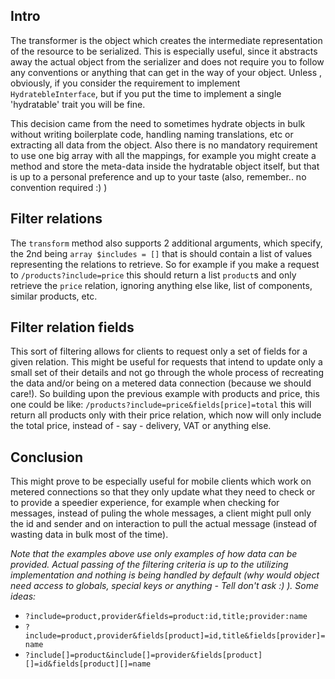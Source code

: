 ## Intro

The transformer is the object which creates the intermediate representation of the resource to be serialized. This is especially useful, since it abstracts away the actual object from the serializer and does not require you to follow any conventions or anything that can get in the way of your object.
Unless , obviously, if you consider the requirement to implement `HydratebleInterface`, but if you put the time to implement a single 'hydratable' trait you will be fine. 
 
 This decision came from the need to sometimes hydrate objects in bulk without writing boilerplate code, handling naming translations, etc or extracting all data from the object. Also there is no mandatory requirement to use one big array with all the mappings, for example you might create a method and store the meta-data inside the hydratable object itself, but that is up to a personal preference and up to your taste (also, remember.. no convention required :) )

## Filter relations
 The `transform` method also supports 2 additional arguments, which specify, the 2nd being `array $includes = []` that is should contain a list of values representing the relations to retrieve. So for example if you make a request to `/products?include=price` this should return a list `product`s and only retrieve the `price` relation, ignoring anything else like, list of components, similar products, etc.
 
## Filter relation fields
 This sort of filtering allows for clients to request only a set of fields for a given relation. This might be useful for requests that intend to update only a small set of their details and not go through the whole process of recreating the data and/or being on a metered data connection (because we should care!). So building upon the previous example with products and price, this one could be like: `/products?include=price&fields[price]=total` this will return all products only with their price relation, which now will only include the total price, instead of - say - delivery, VAT or anything else.
 
 ## Conclusion
This might prove to be especially useful for mobile clients which work on metered connections so that they only update what they need to check or to provide a speedier experience, for example when checking for messages, instead of puling the whole messages, a client might pull only the id and sender and on interaction to pull the actual message (instead of wasting data in bulk most of the time).

*Note that the examples above use only examples of how data can be provided. Actual passing of the filtering criteria is up to the utilizing implementation and nothing is being handled by default (why would object need access to globals, special keys or anything - Tell don't ask :) ). Some ideas:*

 - `?include=product,provider&fields=product:id,title;provider:name`
 - `?include=product,provider&fields[product]=id,title&fields[provider]=name`
 - `?include[]=product&include[]=provider&fields[product][]=id&fields[product][]=name`
